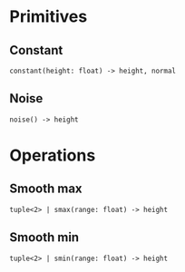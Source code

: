 # Primitives

## Constant

`constant(height: float) -> height, normal`

## Noise

`noise() -> height`

# Operations

## Smooth max

`tuple<2> | smax(range: float) -> height`

## Smooth min

`tuple<2> | smin(range: float) -> height`
